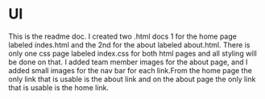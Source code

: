 # UI

This is the readme doc. I created two .html docs 1 for the home page labeled indes.html and the 2nd for the about labeled about.html. There is only one css page labeled index.css for both html pages and all styling will be done on that. I added team member images for the about page, and I added small images for the nav bar for each link.From the home page the only link that is usable is the about link and on the about page the only link that is usable is the home link.